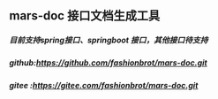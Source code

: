 ## mars-doc 接口文档生成工具

##### 目前支持spring接口、springboot 接口，其他接口待支持

##### github:https://github.com/fashionbrot/mars-doc.git
##### gitee :https://gitee.com/fashionbrot/mars-doc.git
